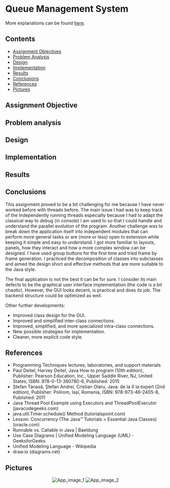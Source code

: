 # Queue Management System

More explanations can be found [here](</Documentation resources/Documentation.pdf>).

## Contents

- [Assignment Objectives](#Assignment-Objectives)
- [Problem Analysis](#Problem-analysis)
- [Design](#Design)
- [Implementation](#Implementation)
- [Results](#Results)
- [Conclusions](#Conclusions)
- [References](#References)
- [Pictures](#Pictures)

## Assignment Objective



## Problem analysis

## Design

## Implementation

## Results

## Conclusions

This assignment proved to be a bit challenging for me because I have never worked before with threads before. The main issue I had was to keep track of the independently running threads especially because I had to adapt the classical way to debug (in console) I am used to so that I could handle and understand the parallel evolution of the program. Another challenge was to break down the application itself into independent modules that can perform more general tasks or are (more or less) open to extension while keeping it simple and easy to understand. I got more familiar to layouts, panels, how they interact and how a more complex window can be designed. I have used group buttons for the first time and tried frame by frame generation. I practiced the decomposition of classes into subclasses and aimed the design short and effective methods that are more suitable to the Java style.

The final application is not the best it can be for sure. I consider its main defects to be the graphical user interface implementation (the code is a bit chaotic). However, the GUI looks decent, is practical and does its job. The backend structure could be optimized as well.

Other further developments:
- Improved class design for the GUI.
- Improved and simplified inter-class connections.
- Improved, simplified, and more specialized intra-class connections.
- New possible strategies for implementation.
- Cleaner, more explicit code style.

## References

- Programming Techniques lectures, laboratories, and support materials
- Paul Deitel, Harvey Deitel, Java How to program (10th edition), Publisher: Pearson Education, Inc., Upper Saddle River, NJ, United States, ISBN: 978-0-13-380780-6, Published: 2015
- Ștefan Tanasă, Ștefan Andrei, Cristian Olaru, Java: de la 0 la expert (2nd edition), Publisher: Polirom, Iași, Romania, ISBN: 978-973-46-2405-8, Published: 2011
- Java Thread Pool Example using Executors and ThreadPoolExecutor (javacodegeeks.com)
- java.util.Timer.schedule() Method (tutorialspoint.com)
- Lesson: Concurrency (The Java™ Tutorials > Essential Java Classes) (oracle.com)
- Runnable vs. Callable in Java | Baeldung
- Use Case Diagrams | Unified Modeling Language (UML) - GeeksforGeeks
- Unified Modeling Language - Wikipedia
- draw.io (diagrams.net)

## Pictures

<p align="center">
  <img src="" alt="App_image_1"/>
  <img src="" alt="App_image_2"/>
</p>

